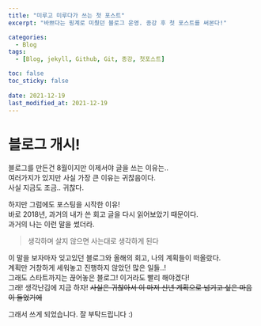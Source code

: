 ```yaml
---
title: "미루고 미루다가 쓰는 첫 포스트"
excerpt: "바쁘다는 핑계로 미뤘던 블로그 운영. 종강 후 첫 포스트를 써본다!"

categories:
  - Blog
tags:
  - [Blog, jekyll, Github, Git, 종강, 첫포스트]

toc: false
toc_sticky: false
 
date: 2021-12-19
last_modified_at: 2021-12-19
---
```

# 블로그 개시!
블로그를 만든건 8월이지만 이제서야 글을 쓰는 이유는..   
여러가지가 있지만 사실 가장 큰 이유는 귀찮음이다.   
사실 지금도 조금.. 귀찮다.   
   
하지만 그럼에도 포스팅을 시작한 이유!   
바로 2018년, 과거의 내가 쓴 회고 글을 다시 읽어보았기 때문이다.   
과거의 나는 이런 말을 썼더라.

> 생각하며 살지 않으면 사는대로 생각하게 된다

이 말을 보자마자 잊고있던 블로그와 올해의 회고, 나의 계획들이 떠올랐다.   
계획만 거창하게 세워놓고 진행하지 않았던 많은 일들..!   
그래도 스타트까지는 끊어놓은 블로그! 이거라도 빨리 해야겠다!   
그래! 생각난김에 지금 하자!
~~사실은 귀찮아서 이 마저 신년 계획으로 넘기고 싶은 마음이 들었기에~~   
   
그래서 쓰게 되었습니다. 잘 부탁드립니다 :)

